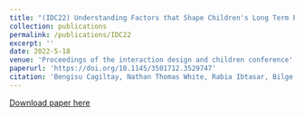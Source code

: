 ```yaml
---
title: "(IDC22) Understanding Factors that Shape Children's Long Term Engagement with an In-Home Learning Companion Robot"
collection: publications
permalink: /publications/IDC22
excerpt: ''
date: 2022-5-18
venue: 'Proceedings of the interaction design and children conference'
paperurl: 'https://doi.org/10.1145/3501712.3529747'
citation: 'Bengisu Cagiltay, Nathan Thomas White, Rabia Ibtasar, Bilge Mutlu, and Joseph Michaelis. 2022. Understanding Factors that Shape Children’s Long Term Engagement with an In-Home Learning Companion Robot. In Interaction Design and Children (IDC 22). Association for Computing Machinery, New York, NY, USA, 362–373.'
---
```


[Download paper here](https://www.researchgate.net/profile/Bengisu-Cagiltay/publication/360655308_Understanding_Factors_that_Shape_Children's_Long_Term_Engagement_with_an_In-Home_Learning_Companion_Robot/links/6283d19fa5268672baf7d83c/Understanding-Factors-that-Shape-Childrens-Long-Term-Engagement-with-an-In-Home-Learning-Companion-Robot.pdf)
